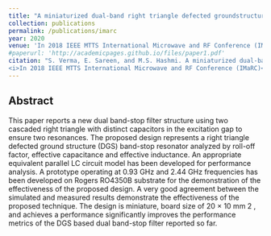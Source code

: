 ```yaml
---
title: "A miniaturized dual-band right triangle defected groundstructure band stop filter for energy harvesting applications"
collection: publications
permalink: /publications/imarc
year: 2020
venue: 'In 2018 IEEE MTTS International Microwave and RF Conference (IMaRC)'
#paperurl: 'http://academicpages.github.io/files/paper1.pdf'
citation: "S. Verma, E. Sareen, and M.S. Hashmi. A miniaturized dual-band right triangle defected groundstructure band stop filter for energy harvesting applications. 
<i>In 2018 IEEE MTTS International Microwave and RF Conference (IMaRC)</i>, pages 1–3, 2018. doi: 10.1109/IMaRC.2018.8877313."
---
```

## Abstract
This paper reports a new dual band-stop filter structure using two cascaded right triangle with distinct capacitors in the excitation gap to ensure two resonances. 
The proposed design represents a right triangle defected ground structure (DGS) band-stop resonator analyzed by roll-off factor, effective capacitance and 
effective inductance. An appropriate equivalent parallel LC circuit model has been developed for performance analysis. A prototype operating at 0.93 GHz and 
2.44 GHz frequencies has been developed on Rogers RO4350B substrate for the demonstration of the effectiveness of the proposed design. A very good agreement 
between the simulated and measured results demonstrate the effectiveness of the proposed technique. The design is miniature, board size of 20 × 10 mm 2 , 
and achieves a performance significantly improves the performance metrics of the DGS based dual band-stop filter reported so far.
